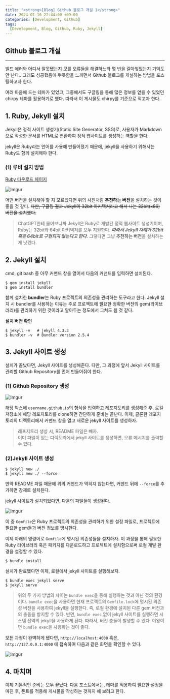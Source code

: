 ```yaml
---
title: "<strong>[Blog] Github 블로그 개설 1</strong>"
date: 2024-01-16 22:44:00 +09:00
categories: [Development, Github]
tags:
  [Development, Blog, Github, Ruby, Jekyll]
---
```

## **Github 블로그 개설**
***

빌드 에러와 어디서 잘못됐는지 모를 오류들을 해결하느라 몇 번을 갈아엎었는지 기억도 안 난다.. 그래도 성공했음에 뿌듯함을 느끼면서 Github 블로그를 개설하는 방법을 포스팅하고자 한다.

여러 마음에 드는 테마가 있었고, 그중에서도 구글링을 통해 많은 정보를 얻을 수 있었던 chirpy 테마를 활용하기로 했다. 따라서 이 게시물도 chirpy를 기준으로 적고자 한다.
<br>

## **1. Ruby, Jekyll 설치**
Jekyll은 정적 사이트 생성기(Static Site Generator, SSG)로, 사용자가 Markdown으로 작성한 문서를 HTML로 변환하여 정적 웹사이트를 생성하는 역할을 한다.

jekyll은 Ruby라는 언어를 사용해 만들어졌기 때문에, jekyll을 사용하기 위해서는 Ruby도 함께 설치해야 한다.

### **(1) 루비 설치 방법**
[Ruby 다운로드 페이지](https://rubyinstaller.org/downloads/)
<br>

![Imgur](https://i.imgur.com/lty32pi.png)
<br>

어떤 버전을 설치해야 할 지 모르겠다면 위의 사진처럼 **추천하는 버전**을 설치하는 것이 좋을 것 같다. ~~다만, 구글링 결과 Jekyll이 32bit 아키텍처라고 해서 나는 32bit(x86) 버전을 설치했다.~~

> ChatGPT한테 물어보니까 Jekyll은 Ruby로 개발된 정적 웹사이트 생성기이며, Ruby는 32bit와 64bit 아키텍처를 모두 지원한다. ***따라서 Jekyll 자체가 32bit 혹은 64bit로 구현되지 않는다고 한다.*** 그렇다면 그냥 **추천하는 버전**을 설치하는 게 낫겠다.

## **2. Jekyll 설치**
cmd, git bash 중 아무 커맨드 창을 열어서 다음의 커맨드를 입력하면 설치된다.

```shell
$ gem install jekyll
$ gem install bundler
```
 
함께 설치한 **bundler**는 Ruby 프로젝트의 의존성을 관리하는 도구라고 한다. Jekyll 설치 시 bundler를 사용하는 이유는 주로 프로젝트에 필요한 정확한 버전의 gem(라이브러리)를 관리하기 위한 것이라고 알아두는 정도에서 그쳐도 될 것 같다.

**설치 버전 확인**
```shell
$ jekyll -v   # jekyll 4.3.3
$ bundler -v  # Bundler version 2.5.4
```

## **3. Jekyll 사이트 생성**
설치가 끝났다면, Jekyll 사이트를 생성해준다. 다만, 그 과정에 앞서 Jekyll 사이트를 관리할 Github Repository를 먼저 만들어줘야 한다.

### **(1) Github Repository 생성**
![Imgur](https://i.imgur.com/hGQAGxV.png)
<br>

해당 박스에 `username.github.io`의 형식을 입력하고 레포지토리를 생성해준 후, 로컬 저장소에 해당 레포지토리를 clone하면 간단하게 준비는 끝난다. 이제, 클론한 레포지토리의 디렉토리에서 커맨드 창을 열고 새로운 jekyll 사이트를 생성하자.
<br>

> 레포지토리 생성 시, README 파일은 빼자.<br> 이미 파일이 있는 디렉토리에서 jekyll 사이트를 생성하면, 오류 메시지를 출력할 수 있다.

### **(2)Jekyll 사이트 생성**

```shell
$ jekyll new ./
$ jekyll new ./ --force
```
만약 README 파일 때문에 위의 커맨드가 먹히지 않는다면, 커맨드 뒤에 `--force`를 추가하면 강제로 설치된다.

jekyll 사이트가 설치되었다면, 다음의 파일들이 생성된다.
<br>

![Imgur](https://i.imgur.com/0gf3Cei.png)
<br>

이 중 `Gemfile`은 Ruby 프로젝트의 의존성을 관리하기 위한 설정 파일로, 프로젝트에 필요한 gem들과 버전 정보를 명시한다.

이제 아래의 명령어로 `Gemfile`에 명시된 의존성들을 설치하자. 이 과정을 통해 필요한 Ruby 라이브러리 혹은 패키지를 다운로드하고 프로젝트에 설치함으로써 로컬 개발 환경을 설정할 수 있다.

```shell
$ bundle install
```

설치가 완료됐다면 이제, 로컬에서 jekyll 사이트를 실행해보자.

```shell
$ bundle exec jekyll serve
$ jekyll serve
```

> 위의 두 가지 방법의 차이는 `bundle exec`을 통해 실행하는 것과 아닌 것의 환경이다. `bundle exec`을 사용하면 현재 프로젝트의 `Gemfile.lock`에 명시된 의존성 버전을 사용하여 jekyll을 실행한다. 즉, 로컬 환경에 설치된 다른 gem 버전과의 충돌을 방지할 수 있다. 반면, `bundle exec` 없이 jekyll 사이트를 실행하면 시스템 전역의 jekyll을 사용하게 된다. 따라서, 버전 충돌이 발생할 수 있다. 이왕이면 `bundle exec`을 사용하는 것이 좋다.

모든 과정이 완벽하게 됐다면, `http://localhost:4000` 혹은, `http://127.0.0.1:4000` 에 접속하여 다음과 같은 화면을 확인할 수 있다.
<br>

![Imgur](https://i.imgur.com/cST85Fd.png)
<br>

## **4. 마치며**
이제 기본적인 준비는 모두 끝났다. 다음 포스트에서는, 테마를 적용하여 필요한 설정을 마친 후, 폰트를 적용해 게시물을 작성하는 것까지 해 보려고 한다.
